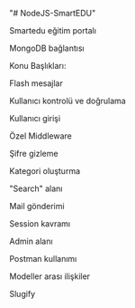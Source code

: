 "# NodeJS-SmartEDU"

Smartedu eğitim portalı

MongoDB bağlantısı

Konu Başlıkları:

Flash mesajlar

Kullanıcı kontrolü ve doğrulama

Kullanıcı girişi

Özel Middleware

Şifre gizleme

Kategori oluşturma

"Search" alanı

Mail gönderimi

Session kavramı

Admin alanı

Postman kullanımı

Modeller arası ilişkiler

Slugify
